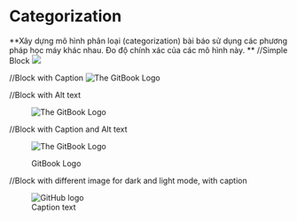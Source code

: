 # Categorization
**Xây dựng mô hình phân loại (categorization) bài báo sử dụng các phương pháp học máy khác nhau. Đo độ chính xác của các mô hình này. **
//Simple Block
![](https://gitbook.com/images/gitbook.png)

//Block with Caption
![The GitBook Logo](https://gitbook.com/images/gitbook.png)

//Block with Alt text

<figure><img src="https://gitbook.com/images/gitbook.png" alt="The GitBook Logo"></figure>

//Block with Caption and Alt text

<figure><img src="https://gitbook.com/images/gitbook.png" alt="The GitBook Logo"><figcaption><p>GitBook Logo</p></figcaption></figure>

//Block with different image for dark and light mode, with caption
<figure>
  <picture>
    <source srcset="https://user-images.githubusercontent.com/3369400/139447912-e0f43f33-6d9f-45f8-be46-2df5bbc91289.png" media="(prefers-color-scheme: dark)">
    <img src="https://user-images.githubusercontent.com/3369400/139448065-39a229ba-4b06-434b-bc67-616e2ed80c8f.png" alt="GitHub logo">
  </picture>
  <figcaption>Caption text</figcaption>
</figure>
